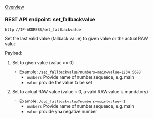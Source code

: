 [Overview](_OVERVIEW.md) 

### REST API endpoint: set_fallbackvalue

`http://IP-ADDRESS/set_fallbackvalue`

Set the last valid value (fallback value) to given value or the actual RAW value

Payload:
1. Set to given value (value >= 0)
    - Example: `/set_fallbackvalue?numbers=main&value=1234.5678`  
      - `numbers` Provide name of number sequence, e.g. main
      - `value` provide the value to be set
    
2. Set to actual RAW value (value < 0, a valid RAW value is mandatory)
    - Example: `/set_fallbackvalue?numbers=main&value=-1`
      - `numbers` Provide name of number sequence, e.g. main
      - `value` provide yna negative number
